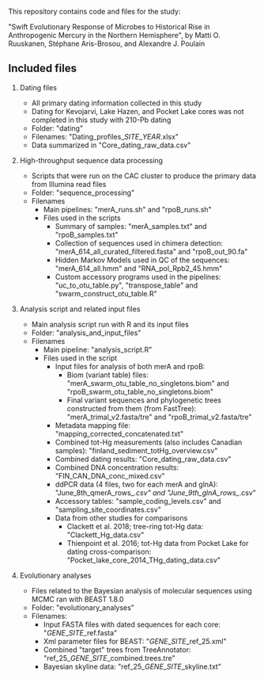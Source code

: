 This repository contains code and files for the study:

"Swift Evolutionary Response of Microbes to Historical Rise in Anthropogenic Mercury in the Northern Hemisphere",
by Matti O. Ruuskanen, Stéphane Aris-Brosou, and Alexandre J. Poulain

## Included files

1. Dating files
	- All primary dating information collected in this study
	- Dating for Kevojarvi, Lake Hazen, and Pocket Lake cores was not completed in this study with 210-Pb dating
	- Folder: "dating"
	- Filenames: "Dating_profiles_*SITE*_*YEAR*.xlsx"
	- Data summarized in "Core_dating_raw_data.csv"

2. High-throughput sequence data processing
	- Scripts that were run on the CAC cluster to produce the primary data from Illumina read files
	- Folder: "sequence_processing"
	- Filenames 
		- Main pipelines: "merA_runs.sh" and "rpoB_runs.sh"
		- Files used in the scripts 
			- Summary of samples: "merA_samples.txt" and "rpoB_samples.txt"
			- Collection of sequences used in chimera detection: "merA_614_all_curated_filtered.fasta" and "rpoB_out_90.fa"
			- Hidden Markov Models used in QC of the sequences: "merA_614_all.hmm" and "RNA_pol_Rpb2_45.hmm"
			- Custom accessory programs used in the pipelines: "uc_to_otu_table.py", "transpose_table" and "swarm_construct_otu_table.R"

3. Analysis script and related input files
	- Main analysis script run with R and its input files
	- Folder: "analysis_and_input_files"
	- Filenames
		- Main pipeline: "analysis_script.R"
		- Files used in the script
			- Input files for analysis of both merA and rpoB:
				- Biom (variant table) files: "merA_swarm_otu_table_no_singletons.biom" and "rpoB_swarm_otu_table_no_singletons.biom"
				- Final variant sequences and phylogenetic trees constructed from them (from FastTree): "merA_trimal_v2.fasta/tre" and "rpoB_trimal_v2.fasta/tre"
			- Metadata mapping file: "mapping_corrected_concatenated.txt"
			- Combined tot-Hg measurements (also includes Canadian samples): "finland_sediment_totHg_overview.csv"
			- Combined dating results: "Core_dating_raw_data.csv"
			- Combined DNA concentration results: "FIN_CAN_DNA_conc_mixed.csv"
			- ddPCR data (4 files, two for each merA and glnA): "June_8th_qmerA_rows_*.csv" and "June_9th_glnA_rows_*.csv"
			- Accessory tables: "sample_coding_levels.csv" and "sampling_site_coordinates.csv"
			- Data from other studies for comparisons
				- Clackett et al. 2018; tree-ring tot-Hg data: "Clackett_Hg_data.csv"
				- Thienpoint et al. 2016; tot-Hg data from Pocket Lake for dating cross-comparison: "Pocket_lake_core_2014_THg_dating_data.csv"

4. Evolutionary analyses
	- Files related to the Bayesian analysis of molecular sequences using MCMC ran with BEAST 1.8.0
	- Folder: "evolutionary_analyses"
	- Filenames:
		- Input FASTA files with dated sequences for each core: "*GENE*_*SITE*_ref.fasta"
		- Xml parameter files for BEAST: "*GENE*_*SITE*_ref_25.xml"
		- Combined "target" trees from TreeAnnotator: "ref_25_*GENE*_*SITE*_combined.trees.tre"
		- Bayesian skyline data: "ref_25_*GENE*_*SITE*_skyline.txt"